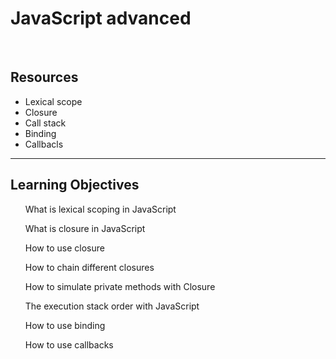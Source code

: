 <!-- @format -->

<h1>JavaScript advanced</h1>
<br>
<h2>Resources</h2>
<ul>
    <li>Lexical scope</li>
    <li>Closure</li>
    <li>Call stack</li>
    <li>Binding</li>
    <li>Callbacls</li>
</ul>
<hr>

<h2>Learning Objectives</h2>
<ul>What is lexical scoping in JavaScript</ul>
<ul>What is closure in JavaScript</ul>
<ul>How to use closure</ul>
<ul>How to chain different closures</ul>
<ul>How to simulate private methods with Closure</ul>
<ul>The execution stack order with JavaScript</ul>
<ul>How to use binding</ul>
<ul>How to use callbacks</ul>
